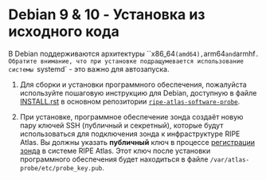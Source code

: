 # Debian 9 & 10 - Установка из исходного кода

В Debian поддерживаются архитектуры ``x86_64` (amd64), `arm64` and `armhf`. Обратите внимание, что при установке подращумевается использование системы `systemd` - это важно для автозапуска.

1. Для сборки и установки программного обеспечения, пожалуйста используйте 
   пошаговую инструкцию для Debian, доступную в файле
   [INSTALL.rst](https://github.com/RIPE-NCC/ripe-atlas-software-probe/blob/master/INSTALL.rst) в
   основном репозитории [`ripe-atlas-software-probe`](https://github.com/RIPE-NCC/ripe-atlas-software-probe/).

2. При установке, программное обеспечение зонда создаёт новую пару ключей SSH
   (публичный и секретный), которые будут использоваться для подключения зонда
   к инфраструктуре RIPE Atlas.
   Вы должны указать **публичный** ключ в процессе 
   [регистрации зонда](https://atlas.ripe.net/apply/swprobe/)
   в системе RIPE Atlas. 
   Этот ключ после установки программного 
   обеспечения будет находиться в файле `/var/atlas-probe/etc/probe_key.pub`.
